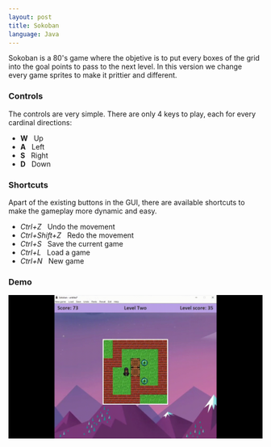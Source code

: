 ```yaml
---
layout: post
title: Sokoban
language: Java
---
```


Sokoban is a 80's game where the objetive is to put every boxes of the grid into the goal points to pass to the next level. In this version we change every game sprites to make it prittier and different.

### Controls

The controls are very simple. There are only 4 keys to play, each for every cardinal directions:

* **W**&nbsp;&nbsp;&nbsp;Up
* **A**&nbsp;&nbsp;&nbsp;Left
* **S**&nbsp;&nbsp;&nbsp;Right 
* **D**&nbsp;&nbsp;&nbsp;Down 

### Shortcuts

Apart of the existing buttons in the GUI, there are available shortcuts to make the gameplay more dynamic and easy.

* *Ctrl+Z*&nbsp;&nbsp;&nbsp;Undo the movement
* *Ctrl+Shift+Z*&nbsp;&nbsp;&nbsp;Redo the movement
* *Ctrl+S*&nbsp;&nbsp;&nbsp;Save the current game
* *Ctrl+L*&nbsp;&nbsp;&nbsp;Load a game
* *Ctrl+N*&nbsp;&nbsp;&nbsp;New game

### Demo

<img src="../img/sokoban/sokoban.gif"
     alt="Default level"
     style="float: left; margin-right: 10px;" />
<br><br><br><br><br><br><br><br><br><br><br><br>


